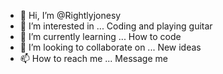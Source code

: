 - 👋 Hi, I’m @Rightlyjonesy
- 👀 I’m interested in ... Coding and playing guitar
- 🌱 I’m currently learning ... How to code
- 💞️ I’m looking to collaborate on ... New ideas
- 📫 How to reach me ... Message me

<!---
Rightlyjonesy/Rightlyjonesy is a ✨ special ✨ repository because its `README.md` (this file) appears on your GitHub profile.
You can click the Preview link to take a look at your changes.
--->
